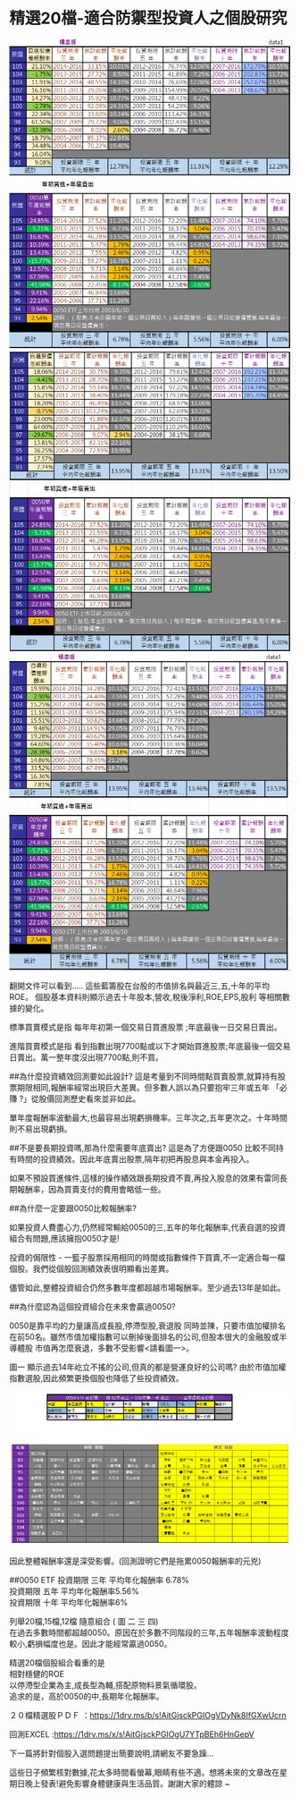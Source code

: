 # 精選20檔-適合防禦型投資人之個股研究


![](images/18556000_1475927952459621_2233208830710840565_n.png)
![](images/18582373_1475927995792950_510964945376024587_n.png)
![](images/18622218_1475928052459611_5373084043973346387_n.png)



翻開文件可以看到.....
這些藍籌股在台股的市值排名與最近三,五,十年的平均ROE。
個股基本資料則顯示過去十年股本,營收,稅後淨利,ROE,EPS,股利 等相關數據的變化。

標準買賣模式是指
每年年初第一個交易日買進股票 ;年底最後一日交易日賣出。

進階買賣模式是指
看到指數出現7700點或以下才開始買進股票;年底最後一個交易日賣出。萬一整年度沒出現7700點,則不買。

##為什麼投資績效回測要如此設計?
這是考量到不同時間點買賣股票,就算持有股票期限相同,報酬率經常出現巨大差異。但多數人誤以為只要抱牢三年或五年 「必賺 ?」從股價回測歷史看來並非如此。

單年度報酬率波動最大,也最容易出現虧損機率。三年次之,五年更次之。十年時間則不易出現虧損。


##不是要長期投資嗎,那為什麼需要年底賣出?
這是為了方便跟0050 比較不同持有時間的投資績效。因此年底賣出股票,隔年初把再股息與本金再投入。

如果不預設買進條件,這樣的操作績效跟長期投資不賣,再投入股息的效果有雷同長期報酬率，因為買賣支付的費用會略低一些。

##為什麼一定要跟0050比較報酬率?

如果投資人費盡心力,仍然經常輸給0050的三,五年的年化報酬率,代表自選的投資組合有問題,應該擁抱0050才是!


投資的侷限性 - 
一籃子股票採用相同的時間或指數條件下買賣,不一定適合每一檔個股。我們從個股回測績效表很明顯看出差異。


儘管如此,整體投資組合仍然多數年度都超越市場報酬率。至少過去13年是如此。


##為什麼認為這個投資組合在未來會贏過0050?

0050是靠平均的力量讓高成長股,停滯型股,衰退股 同時並陳，只要市值加權排名在前50名。雖然市值加權指數可以刪掉後面排名的公司,但股本很大的金融股或半導體股 市值再怎麼衰退，多數不受影響<請看圖一>。


圖一
顯示過去14年屹立不搖的公司,但真的都是營運良好的公司嗎?
由於市值加權指數選股,因此頻繁更換個股也降低了些投資績效。

![](images/18588957_1475927885792961_8828642601960289521_o.png)


因此整體報酬率還是深受影響。(回測證明它們是拖累0050報酬率的元兇)


##0050 ETF
投資期限 三年 平均年化報酬率 6.78% <br>
投資期限 五年 平均年化報酬率5.56% <br>
投資期限 十年 平均年化報酬率6% <br>


列舉20檔,15檔,12檔 隨意組合 ( 圖 二 三 四)<br>
在過去多數時間都超越0050。原因在於多數不同階段的三年,五年報酬率波動程度較小,虧損幅度也是。因此才能經常贏過0050。

精選20檔個股組合看重的是<br>
相對穩健的ROE<br>
以停滯型企業為主,成長型為輔,搭配原物料景氣循環股。<br>
追求的是，高於0050的中,長期年化報酬率。<br>

２０檔精選股ＰＤＦ ：https://1drv.ms/b/s!AitGjsckPGIOgVDyNk8IfGXwUcrn


回測EXCEL :https://1drv.ms/x/s!AitGjsckPGIOgU7YTpBEh6HnGepV


下一篇將針對個股入選問題提出簡要說明,請網友不要急躁...

這些日子頻繁核對數據,花太多時間看螢幕,眼睛有些不適。想將未來的文章改在星期日晚上發表!避免影響身體健康與生活品質。謝謝大家的體諒 ~